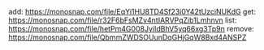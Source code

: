 add: https://monosnap.com/file/EqYi1HU8TD4Sf23i0Y42tUzciNUKdG
get: https://monosnap.com/file/r32F6bFsMZv4ntIARVPqZib1Lmhnvn
list: https://monosnap.com/file/hetPm4G008JyiIdBhV5yq66xg3Tp9n
remove: https://monosnap.com/file/QbmmZWDSOUunDqGHjGqW8Bxd4ANSPZ
